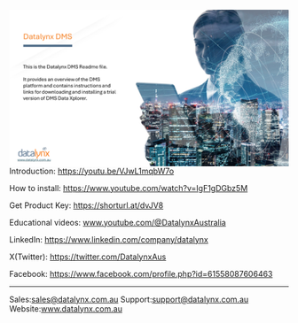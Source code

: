 <img src="https://github.com/Datalynx-Australia/DMS-Data-Xplorer/blob/main/IntroPg1.png"
     alt="Datalynx PG1"
     style="float: left; margin-right: 10px;" />


Introduction: https://youtu.be/VJwL1mqbW7o

How to install: https://www.youtube.com/watch?v=IgF1gDGbz5M

Get Product Key: https://shorturl.at/dvJV8

Educational videos: www.youtube.com/@DatalynxAustralia

LinkedIn: https://www.linkedin.com/company/datalynx  

X(Twitter): https://twitter.com/DatalynxAus

Facebook: https://www.facebook.com/profile.php?id=61558087606463
________________________________________

Sales:sales@datalynx.com.au     Support:support@datalynx.com.au     Website:www.datalynx.com.au
